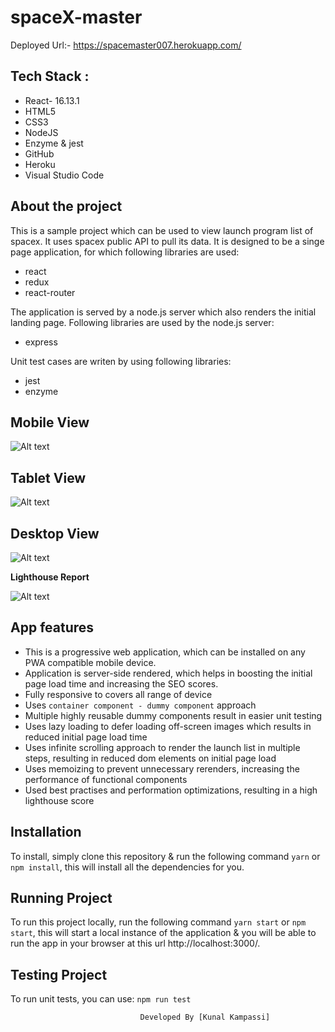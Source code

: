 # spaceX-master

Deployed Url:- https://spacemaster007.herokuapp.com/

## Tech Stack :
- React- 16.13.1
- HTML5
- CSS3
- NodeJS
- Enzyme & jest
- GitHub
- Heroku
- Visual Studio Code


## About the project

This is a sample project which can be used to view launch program list of spacex. It uses spacex public API to pull its data.
It is designed to be a singe page application, for which following libraries are used:

- react
- redux
- react-router

The application is served by a node.js server which also renders the initial landing page. Following libraries are used by the node.js server:

- express

Unit test cases are writen by using following libraries:

- jest
- enzyme


## Mobile View

![Alt text](https://user-images.githubusercontent.com/75033465/106305129-4f431900-6282-11eb-82cd-7ed73ab505d5.PNG?raw=true "Mobile View")

 
## Tablet View

![Alt text](https://user-images.githubusercontent.com/75033465/106305257-76014f80-6282-11eb-9999-315e66322e23.PNG?raw=true "Tablet View")


## Desktop View

![Alt text](https://user-images.githubusercontent.com/75033465/106305308-89acb600-6282-11eb-9671-70ec58febbba.PNG?raw=true "Desktop View")


**Lighthouse Report**

![Alt text](https://user-images.githubusercontent.com/75033465/106305961-60405a00-6283-11eb-9020-69ba6242e2fa.PNG?raw=true "Lighthouse Report")




## App features

- This is a progressive web application, which can be installed on any PWA compatible mobile device.
- Application is server-side rendered, which helps in boosting the initial page load time and increasing the SEO scores.
- Fully responsive to covers all range of device
- Uses `container component - dummy component` approach
- Multiple highly reusable dummy components result in easier unit testing
- Uses lazy loading to defer loading off-screen images which results in reduced initial page load time
- Uses infinite scrolling approach to render the launch list in multiple steps, resulting in reduced dom elements on initial page load
- Uses memoizing to prevent unnecessary rerenders, increasing the performance of functional components
- Used best practises and performation optimizations, resulting in a high lighthouse score

## Installation

To install, simply clone this repository & run the following command `yarn` or `npm install`, this will install all the dependencies for you.

## Running Project

To run this project locally, run the following command `yarn start` or `npm start`, this will start a local instance of the application & you will be able to run the app in your browser at this url http://localhost:3000/.

## Testing Project

To run unit tests, you can use:
`npm run test`



                                 Developed By [Kunal Kampassi]
